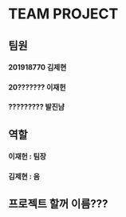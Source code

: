 # **TEAM PROJECT**

## **팀원**
#### 201918770 김제현
#### 20??????? 이재헌
#### ????????? 발진냠

## **역할**
#### 이재헌 : 팀장
#### 김제현 : 음

## 프로젝트 할꺼 이름???

